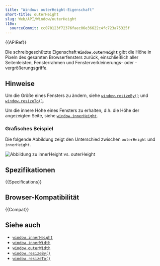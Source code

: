 ```yaml
---
title: "Window: outerHeight-Eigenschaft"
short-title: outerHeight
slug: Web/API/Window/outerHeight
l10n:
  sourceCommit: cc070123f72376faec06e36622c4fc723a75325f
---
```


{{APIRef}}

Die schreibgeschützte Eigenschaft **`Window.outerHeight`** gibt die Höhe in Pixeln des gesamten Browserfensters zurück, einschließlich aller Seitenleisten, Fensterrahmen und Fensterverkleinerungs- oder -vergrößerungsgriffe.

## Hinweise

Um die Größe eines Fensters zu ändern, siehe [`window.resizeBy()`](/de/docs/Web/API/Window/resizeBy) und [`window.resizeTo()`](/de/docs/Web/API/Window/resizeTo).

Um die innere Höhe eines Fensters zu erhalten, d.h. die Höhe der angezeigten Seite, siehe [`window.innerHeight`](/de/docs/Web/API/Window/innerHeight).

### Grafisches Beispiel

Die folgende Abbildung zeigt den Unterschied zwischen `outerHeight` und `innerHeight`.

![Abbildung zu innerHeight vs. outerHeight](firefoxinnervsouterheight2.png)

## Spezifikationen

{{Specifications}}

## Browser-Kompatibilität

{{Compat}}

## Siehe auch

- [`window.innerHeight`](/de/docs/Web/API/Window/innerHeight)
- [`window.innerWidth`](/de/docs/Web/API/Window/innerWidth)
- [`window.outerWidth`](/de/docs/Web/API/Window/outerWidth)
- [`window.resizeBy()`](/de/docs/Web/API/Window/resizeBy)
- [`window.resizeTo()`](/de/docs/Web/API/Window/resizeTo)
